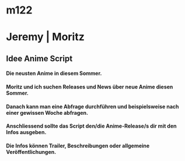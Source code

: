 # m122 <br>
# Jeremy | Moritz <br>

## Idee Anime Script 
#### Die neusten Anime in diesem Sommer. <br>
#### Moritz und ich suchen Releases und News über neue Anime diesen Sommer. <br>
#### Danach kann man eine Abfrage durchführen und beispielsweise nach einer gewissen Woche abfragen.<br>
#### Anschliessend sollte das Script den/die Anime-Release/s dir mit den Infos ausgeben. <br>
#### Die Infos können Trailer, Beschreibungen oder allgemeine Veröffentlichungen. <br>

